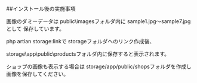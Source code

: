 ##インストール後の実施事項

画像のダミーデータは
public\imagesフォルダ内に
sample1.jpg～sample7.jpgとして
保存しています。

php artian storage:linkで
storageフォルダへのリンク作成後、

storage\app\public\productsフォルダ内に保存すると表示されます。

ショップの画像も表示する場合は
storage/app/public/shopsフォルダを作成し
画像を保存してください。
